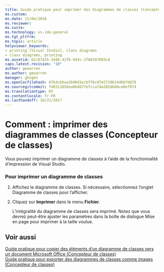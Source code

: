 ```yaml
---
title: Guide pratique pour imprimer des diagrammes de classes (Concepteur de classes) | Microsoft Docs
ms.custom: 
ms.date: 11/04/2016
ms.reviewer: 
ms.suite: 
ms.technology: vs-ide-general
ms.tgt_pltfrm: 
ms.topic: article
helpviewer_keywords:
- printing [Visual Studio], class diagrams
- class diagrams, printing
ms.assetid: 62c87425-3446-41fb-943c-1f86397883c8
caps.latest.revision: "10"
author: gewarren
ms.author: gewarren
manager: ghogen
ms.openlocfilehash: 87b4cbbaa2b90d1ecbff6c07e5719b14d6b7dd78
ms.sourcegitcommit: f40311056ea0b4677efcca74a285dbb0ce0e7974
ms.translationtype: HT
ms.contentlocale: fr-FR
ms.lasthandoff: 10/31/2017
---
```

# <a name="how-to-print-class-diagrams-class-designer"></a>Comment : imprimer des diagrammes de classes (Concepteur de classes)
Vous pouvez imprimer un diagramme de classes à l’aide de la fonctionnalité d’impression de Visual Studio.  
  
### <a name="to-print-a-class-diagram"></a>Pour imprimer un diagramme de classes  
  
1.  Affichez le diagramme de classes. Si nécessaire, sélectionnez l’onglet Diagramme de classes pour l’afficher.  
  
2.  Cliquez sur **Imprimer** dans le menu **Fichier**.  
  
     L’intégralité du diagramme de classes sera imprimé. Notez que vous devrez peut-être ajuster les paramètres dans la boîte de dialogue Mise en page pour imprimer à la taille voulue.  
  
## <a name="see-also"></a>Voir aussi  
 [Guide pratique pour copier des éléments d’un diagramme de classes vers un document Microsoft Office (Concepteur de classes)](../ide/how-to-copy-class-diagram-elements-to-a-microsoft-office-document-class-designer.md)   
 [Guide pratique pour exporter des diagrammes de classes comme images (Concepteur de classes)](../ide/how-to-export-class-diagrams-as-images-class-designer.md)
